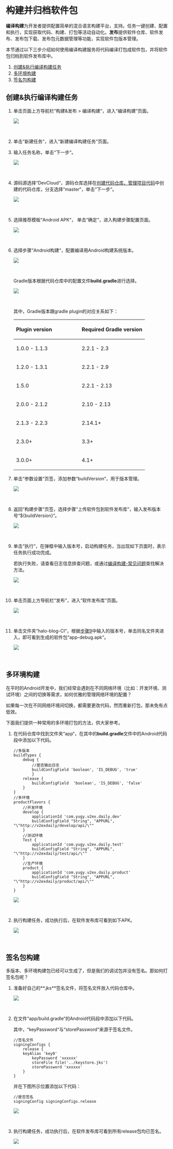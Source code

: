 # **构建并归档软件包**<a name="devcloud_qs_0704"></a>

**编译构建**为开发者提供配置简单的混合语言构建平台，支持。任务一键创建、配置和执行，实现获取代码、构建、打包等活动自动化。**发布**提供软件仓库、软件发布、发布包下载、发布包元数据管理等功能，实现软件包版本管理。

本节通过以下三步介绍如何使用编译构建服务将代码编译打包成软件包，并将软件包归档到软件发布库中。

1.  [创建&执行编译构建任务](#section167331924151713)
2.  [多环境构建](#section1970622012342)
3.  [签名包构建](#section154263315347)

## **创建&执行编译构建任务**<a name="section167331924151713"></a>

1.  单击页面上方导航栏“构建&发布  \>  编译构建“，进入“编译构建“页面。

    ![](figures/选择目录-编译构建.png)

      

2.  单击“新建任务“，进入“新建编译构建任务“页面。
3.  输入任务名称，单击“下一步“。

    ![](figures/Android-构建基本信息.png)

      

4.  源码源选择“DevCloud“，源码仓库选择在[创建代码仓库、管理项目代码](基于Android的App开发-创建代码仓库-管理项目代码.md)中创建的代码仓库，分支选择“master“，单击“下一步“。

    ![](figures/Android-选择构建代码源.png)

      

5.  选择推荐模板“Android APK“，  单击“确定“，进入构建步骤配置页面。

    ![](figures/Android-选择构建模板.png)

      

6.  选择步骤“Android构建“，配置编译用Android构建系统版本。

    ![](figures/Android-构建步骤-Android构建.png)

      

    Gradle版本根据代码仓库中的配置文件**build.gradle**进行选择。

    ![](figures/Android-配置文件.png)

      

    其中，Gradle版本跟gradle plugin的对应关系如下：

    <a name="table48644273473"></a>
    <table><thead align="left"><tr id="row1686412715475"><th class="cellrowborder" valign="top" width="50%" id="mcps1.1.3.1.1"><p id="p1864027134713"><a name="p1864027134713"></a><a name="p1864027134713"></a>Plugin version</p>
    </th>
    <th class="cellrowborder" valign="top" width="50%" id="mcps1.1.3.1.2"><p id="p1986418278472"><a name="p1986418278472"></a><a name="p1986418278472"></a>Required Gradle version</p>
    </th>
    </tr>
    </thead>
    <tbody><tr id="row12864152713476"><td class="cellrowborder" valign="top" width="50%" headers="mcps1.1.3.1.1 "><p id="p1286422744710"><a name="p1286422744710"></a><a name="p1286422744710"></a>1.0.0 - 1.1.3</p>
    </td>
    <td class="cellrowborder" valign="top" width="50%" headers="mcps1.1.3.1.2 "><p id="p19864162719476"><a name="p19864162719476"></a><a name="p19864162719476"></a>2.2.1 - 2.3</p>
    </td>
    </tr>
    <tr id="row58641527184719"><td class="cellrowborder" valign="top" width="50%" headers="mcps1.1.3.1.1 "><p id="p586410274476"><a name="p586410274476"></a><a name="p586410274476"></a>1.2.0 - 1.3.1</p>
    </td>
    <td class="cellrowborder" valign="top" width="50%" headers="mcps1.1.3.1.2 "><p id="p148641227104717"><a name="p148641227104717"></a><a name="p148641227104717"></a>2.2.1 - 2.9</p>
    </td>
    </tr>
    <tr id="row986417279474"><td class="cellrowborder" valign="top" width="50%" headers="mcps1.1.3.1.1 "><p id="p586422710475"><a name="p586422710475"></a><a name="p586422710475"></a>1.5.0</p>
    </td>
    <td class="cellrowborder" valign="top" width="50%" headers="mcps1.1.3.1.2 "><p id="p108646271472"><a name="p108646271472"></a><a name="p108646271472"></a>2.2.1 - 2.13</p>
    </td>
    </tr>
    <tr id="row15864227164712"><td class="cellrowborder" valign="top" width="50%" headers="mcps1.1.3.1.1 "><p id="p586420271478"><a name="p586420271478"></a><a name="p586420271478"></a>2.0.0 - 2.1.2</p>
    </td>
    <td class="cellrowborder" valign="top" width="50%" headers="mcps1.1.3.1.2 "><p id="p11864172744715"><a name="p11864172744715"></a><a name="p11864172744715"></a>2.10 - 2.13</p>
    </td>
    </tr>
    <tr id="row686410279477"><td class="cellrowborder" valign="top" width="50%" headers="mcps1.1.3.1.1 "><p id="p17864182784714"><a name="p17864182784714"></a><a name="p17864182784714"></a>2.1.3 - 2.2.3</p>
    </td>
    <td class="cellrowborder" valign="top" width="50%" headers="mcps1.1.3.1.2 "><p id="p10864162764710"><a name="p10864162764710"></a><a name="p10864162764710"></a>2.14.1+</p>
    </td>
    </tr>
    <tr id="row13864162712471"><td class="cellrowborder" valign="top" width="50%" headers="mcps1.1.3.1.1 "><p id="p18641227164714"><a name="p18641227164714"></a><a name="p18641227164714"></a>2.3.0+</p>
    </td>
    <td class="cellrowborder" valign="top" width="50%" headers="mcps1.1.3.1.2 "><p id="p786492744715"><a name="p786492744715"></a><a name="p786492744715"></a>3.3+</p>
    </td>
    </tr>
    <tr id="row2086422724714"><td class="cellrowborder" valign="top" width="50%" headers="mcps1.1.3.1.1 "><p id="p1386512273476"><a name="p1386512273476"></a><a name="p1386512273476"></a>3.0.0+</p>
    </td>
    <td class="cellrowborder" valign="top" width="50%" headers="mcps1.1.3.1.2 "><p id="p686512715473"><a name="p686512715473"></a><a name="p686512715473"></a>4.1+</p>
    </td>
    </tr>
    </tbody>
    </table>

7.  单击“参数设置“页签，添加参数“buildVersion“，用于版本管理。

    ![](figures/Android-设置构建参数.png)

      

8.  返回“构建步骤“页签，选择步骤“上传软件包到软件发布库“，输入发布版本号“$\{buildVersion\}“。

    ![](figures/Android-构建步骤-上传软件包到软件发布库.png)

      

9.  <a name="li1261147164120"></a>单击“执行“，在弹框中输入版本号，启动构建任务，当出现如下页面时，表示任务执行成功完成。

    若执行失败，请查看日志信息排查问题，或通过[编译构建-常见问题](https://support.huaweicloud.com/codeci_faq/index.html)查找解决方法。

    ![](figures/Android-构建成功.png)

      

10. 单击页面上方导航栏“发布“，进入“软件发布库“页面。

    ![](figures/选择目录-发布.png)

      

11. 单击文件夹“halo-blog-CI“，根据[步骤9](#li1261147164120)中输入的版本号，单击同名文件夹进入，即可看到生成的软件包“app-debug.apk“。

    ![](figures/Android-软件包.png)

      


## **多环境构建**<a name="section1970622012342"></a>

在平时的Android开发中，我们经常会遇到在不同网络环境（比如：开发环境、测试环境）之间的切换等需求，如何优雅的管理网络环境的配置？

如果每一次在不同网络环境间切换，都需要更改代码，然而重新打包，那未免有点低效。

下面我们提供一种常用的多环境打包的方法，供大家参考。

1.  在代码仓库中找到文件夹“app“，在其中的**build.gradle**文件中的Android代码段中添加以下代码。

    ```
    //多版本
    buildTypes {
        debug {
    		//是否输出日志
    		buildConfigField 'boolean', 'IS_DEBUG', 'true'
    		}
        release {
    		buildConfigField  'boolean', 'IS_DEBUG', 'false'
        }
    }
    //多环境
    productFlavors {
    	//开发环境
    	develop {
    		applicationId 'com.yugy.v2ex.daily.dev'
    		buildConfigField "String", "APPURL", "\"http://v2exdaily/develop/api/\""
        }
        //测试环境
        Test {
    		applicationId 'com.yugy.v2ex.daily.test'
    		buildConfigField "String", "APPURL", "\"http://v2exdaily/test/api/\""
        }
        //生产环境
        product {
    		applicationId 'com.yugy.v2ex.daily.product'
    		buildConfigField "String", "APPURL", "\"http://v2exdaily/product/api/\""
        }
    }
    ```

    ![](figures/Android-多环境配置.png)

      

2.  执行构建任务，成功执行后，在软件发布库可看到如下APK。

    ![](figures/Android-多环境软件包.png)

      


## **签名包构建**<a name="section154263315347"></a>

多版本、多环境构建包已经可以生成了，但是我们的调试包并没有签名。那如何打签名包呢？

1.  准备好自己的**.jks**签名文件，将签名文件放入代码仓库中。

    ![](figures/Android-上传签名文件.png)

      

2.  在文件“app/build.gradle“的Android代码段中添加以下代码。

    其中，“keyPassword“与“storePassword“来源于签名文件。

    ```
    //签名文件
    signingConfigs {
        release {
    	keyAlias 'key0'
            keyPassword 'xxxxxx'
            storeFile file('../keystore.jks')
            storePassword 'xxxxxx'
    	}
    }
    ```

    并在下图所示位置添加以下代码：

    ```
    //是否签名
    signingConfig signingConfigs.release
    ```

    ![](figures/Android-签名配置.png)

      

3.  执行构建任务，成功执行后，在软件发布库可看到所有release包均已签名。

    ![](figures/Android-签名软件包.png)

      


